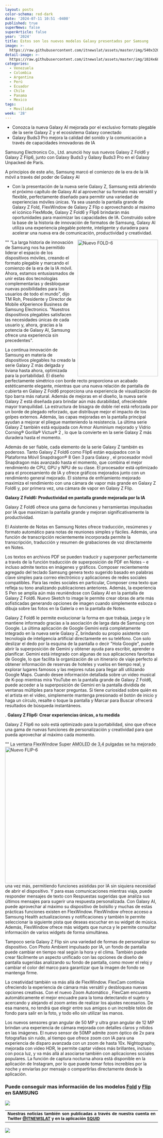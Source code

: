 ```yaml
---
layout: posts
color-schema: red-dark
date: '2024-07-11 10:51 -0400'
published: true
superNews: false
superArticle: false
year: '2024'
title: Estos son los nuevos modelos Galaxy presentados por Samsung
image: >-
  https://raw.githubusercontent.com/itnewslat/assets/master/img/540x320/Galaxy-2024-p.jpg
detail-image: >-
  https://raw.githubusercontent.com/itnewslat/assets/master/img/1024x680/Galaxy-2024-g.jpg
categories:
  - Venezuela
  - Colombia
  - Argentina
  - Perú
  - Ecuador
  - Chile
  - Panama
  - Mexico
tags:
  - Movilidad
week: '28'
---
```

- Conozca la nueva Galaxy AI mejorada por el exclusivo formato plegable de la serie Galaxy Z y el ecosistema Galaxy conectado
- Galaxy Buds3 Pro mejora la calidad del sonido y la comunicación a través de capacidades innovadoras de IA 

Samsung Electronics Co., Ltd. anunció hoy sus nuevos Galaxy Z Fold6 y Galaxy Z Flip6, junto con Galaxy Buds3 y Galaxy Buds3 Pro en el Galaxy Unpacked de París.

A principios de este año, Samsung marcó el comienzo de la era de la IA móvil a través del poder de Galaxy AI

- Con la presentación de la nueva serie Galaxy Z, Samsung está abriendo el próximo capítulo de Galaxy AI al aprovechar su formato más versátil y flexible, perfectamente diseñado para permitir una variedad de experiencias móviles únicas. Ya sea usando la pantalla grande de Galaxy Z Fold, FlexWindow de Galaxy Z Flip o aprovechando al máximo el icónico FlexMode, Galaxy Z Fold6 y Flip6 brindarán más oportunidades para maximizar las capacidades de IA. Construido sobre la base de la historia de innovación de formatos de Samsung, Galaxy AI utiliza una experiencia plegable potente, inteligente y duradera para acelerar una nueva era de comunicación, productividad y creatividad. 

"<img src="https://images.samsung.com/mx/smartphones/galaxy-z-fold6/images/galaxy-z-fold6-features-kv.jpg" alt="Nuevo FOLD-6" width="265" height="450" align="right"/>"  “La larga historia de innovación de Samsung nos ha permitido liderar el espacio de los dispositivos móviles, creando el formato plegable y marcando el comienzo de la era de la IA móvil. Ahora, estamos entusiasmados de unir estas dos tecnologías complementarias y desbloquear nuevas posibilidades para los usuarios de todo el mundo”, dijo TM Roh, Presidente y Director de Mobile eXperience Business de Samsung Electronics. "Nuestros dispositivos plegables satisfacen las necesidades únicas de cada usuario y, ahora, gracias a la potencia de Galaxy AI, Samsung ofrece una experiencia sin precedentes".

La continua innovación de Samsung en materia de dispositivos plegables ha creado la serie Galaxy Z más delgada y liviana hasta ahora, optimizada para la portabilidad. El diseño perfectamente simétrico con borde recto proporciona un acabado estéticamente elegante, mientras que una nueva relación de pantalla de cubierta en Galaxy Z Fold6 proporciona una experiencia de visualización de tipo barra más natural. Además de mejoras en el diseño, la nueva serie Galaxy Z está diseñada para brindar aún más durabilidad, ofreciéndole mayor tranquilidad. La estructura de bisagra de doble riel está reforzada por un borde de plegado reforzado, que distribuye mejor el impacto de los golpes externos. Además, las capas mejoradas en la pantalla principal ayudan a mejorar el pliegue manteniendo la resistencia. La última serie Galaxy Z también está equipada con Armor Aluminium  mejorado y Vidrio Corning® Gorilla® Victus® 2 , lo que la convierte en la serie Galaxy Z más duradera hasta el momento.

Además de ser fiable, cada elemento de la serie Galaxy Z también es poderoso. Tanto Galaxy Z Fold6 como Flip6 están equipados con la Plataforma Móvil Snapdragon® 8 Gen 3 para Galaxy , el procesador móvil Snapdragon más avanzado hasta el momento, que combina el mejor rendimiento de CPU, GPU y NPU de su clase. El procesador está optimizado para el procesamiento de IA y ofrece gráficos mejorados junto con un rendimiento general mejorado. El sistema de enfriamiento mejorado maximiza el rendimiento con una cámara de vapor más grande en Galaxy Z Fold6 y, por primera vez, una cámara de vapor en Galaxy Z Flip. 

**Galaxy Z Fold6: Productividad en pantalla grande mejorada por la IA**

Galaxy Z Fold6 ofrece una gama de funciones y herramientas impulsadas por IA que maximizan la pantalla grande y mejoran significativamente la productividad. 

El Asistente de Notas  en Samsung Notes ofrece traducción, resúmenes y formato automático para notas de reuniones simples y fáciles. Además, una función de transcripción recientemente incorporada permite la transcripción, traducción y resumen de grabaciones de voz directamente en Notes. 

Los textos en archivos PDF se pueden traducir y superponer perfectamente a través de la función traducción de superposición de PDF en Notes  – e incluso admite textos en imágenes y gráficos. Composer  recientemente agregado del teclado Samsung genera texto sugerido basado en palabras clave simples para correo electrónico y aplicaciones de redes sociales compatibles. Para las redes sociales en particular, Composer crea texto que refleja su tono analizando publicaciones anteriores. Además, la experiencia S Pen  se amplía aún más reuniéndose con Galaxy AI en la pantalla de Galaxy Z Fold6. Nuevo Sketch to image  le permite crear obras de arte más sofisticadas generando opciones de imagen cuando simplemente esboza o dibuja sobre las fotos en la Galería o en la pantalla de Notes.

Galaxy Z Fold6 le permite evolucionar la forma en que trabaja, juega y le mantiene informado gracias a la asociación de larga data de Samsung con Google. La última aplicación de Google Gemini  está completamente integrado en la nueva serie Galaxy Z, brindando su propio asistente con tecnología de inteligencia artificial directamente en su teléfono. Con solo deslizar el dedo por la esquina de la pantalla o decir "Hola Google", puede abrir la superposición de Gemini y obtener ayuda para escribir, aprender o planificar. Gemini está integrado con algunas de sus aplicaciones favoritas de Google, lo que facilita la organización de un itinerario de viaje perfecto al obtener información de reservas de hoteles y vuelos en tiempo real, y explorar lugares famosos y las mejores rutas para llegar allí utilizando Google Maps. Cuando desee información detallada sobre un video musical de K-pop mientras mira YouTube en la pantalla grande de Galaxy Z Fold6, puede acceder a la superposición de Gemini en la pantalla dividida de ventanas múltiples para hacer preguntas. Si tiene curiosidad sobre quién es el artista en el video, simplemente mantenga presionado el botón de inicio y haga un círculo, resalte o toque la pantalla y Marcar para Buscar  ofrecerá resultados de búsqueda instantáneos.

.
**Galaxy Z Flip6: Crear experiencias únicas, a tu medida**

Galaxy Z Flip6 no solo está optimizado para la portabilidad, sino que ofrece una gama de nuevas funciones de personalización y creatividad para que pueda aprovechar al máximo cada momento.

"<img src="https://images.samsung.com/mx/smartphones/galaxy-z-flip6/images/galaxy-z-flip6-features-kv.jpg" alt="Nuevo FLIP-6" width="569" height="450" align="right"/>" La ventana FlexWindow Super AMOLED de 3,4 pulgadas  se ha mejorado una vez más, permitiendo funciones asistidas por IA sin siquiera necesidad de abrir el dispositivo. Y para esas comunicaciones mientras viaja, puede responder mensajes de texto con Respuestas sugeridas  que analiza sus últimos mensajes para sugerir una respuesta personalizada. Con Galaxy AI, puede aprovechar al máximo su dispositivo de bolsillo y muchas de estas prácticas funciones existen en FlexWindow. FlexWindow ofrece acceso a Samsung Health  actualizaciones y notificaciones y también le permite seleccionar la siguiente pista que deseas escuchar en su widget de música. Además, FlexWindow ofrece más widgets que nunca y le permite consultar información de varios widgets de forma simultánea. 

Tampoco sería Galaxy Z Flip sin una variedad de formas de personalizar su dispositivo. Con Photo Ambient  impulsado por IA, un fondo de pantalla puede cambiar en tiempo real según la hora y el clima. También puede crear fácilmente un aspecto unificado con las opciones de diseño de pantalla sugeridas analizando su fondo de pantalla, como mover el reloj y cambiar el color del marco para garantizar que la imagen de fondo se mantenga firme.

La creatividad también va más allá de FlexWindow. FlexCam continúa ofreciendo la experiencia de cámara más versátil y desbloquea nuevas opciones creativas. Con el nuevo Zoom Automático , FlexCam encuentra automáticamente el mejor encuadre para la toma detectando el sujeto y acercando y alejando el zoom antes de realizar los ajustes necesarios. De esa manera, no tendrá que elegir entre sus amigos o un increíble telón de fondo para salir en la foto, y todo ello sin utilizar las manos. 

Los nuevos sensores gran angular de 50 MP y ultra gran angular de 12 MP brindan una experiencia de cámara mejorada con detalles claros y nítidos en las imágenes. El nuevo sensor de 50MP admite zoom óptico de 2x para fotografías sin ruido, al tiempo que ofrece zoom con IA para una experiencia de disparo avanzada con un zoom de hasta 10x. Nightography, mejorada con video HDR, le permite captar videos más brillantes, incluso con poca luz, y va más allá al asociarse también con aplicaciones sociales populares. La función de captura nocturna ahora está disponible en la aplicación de Instagram, por lo que puede tomar fotos increíbles por la noche y enviarlas por mensaje o compartirlas directamente desde la aplicación.

### Puede conseguir mas información de los modelos **[Fold](https://www.samsung.com/mx/smartphones/galaxy-z-fold6/specs/)** y **[Flip](https://www.samsung.com/mx/smartphones/galaxy-z-flip6/)** en SAMSUNG

![](https://raw.githubusercontent.com/itnewslat/assets/master/img/540x320/Galaxy-2024-p.jpg)

<table style="height: 42px;" width="569">
<tbody>
<tr>
<td style="text-align: justify;"><sub><strong>Nuestras noticias también son publicadas a través de nuestra cuenta en Twitter <a href="https://twitter.com/itnewslat?lang=es">@ITNEWSLAT</a> y en la aplicación <a href="https://squidapp.co/en/">SQUID</a></strong></sub></td>
</tr>
</tbody>
</table>

<img src="https://tracker.metricool.com/c3po.jpg?hash=56f88a41e39ab42c063cc51676587a04"/>